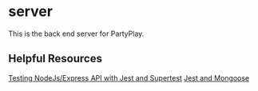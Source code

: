 # server

This is the back end server for PartyPlay.

## Helpful Resources

[Testing NodeJs/Express API with Jest and Supertest](https://dev.to/nedsoft/testing-nodejs-express-api-with-jest-and-supertest-1km6)
[Jest and Mongoose](https://zellwk.com/blog/jest-and-mongoose/)
